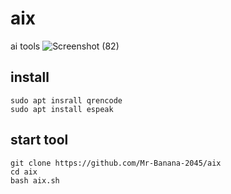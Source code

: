 # aix
ai tools
![Screenshot (82)](https://github.com/Mr-Banana-2045/aix/assets/109140672/b78ffe01-5225-41d3-869e-d0de8658e075)
## install
<pre><code>sudo apt insrall qrencode<br>sudo apt install espeak</code></pre>
## start tool
<pre><code>git clone https://github.com/Mr-Banana-2045/aix<br>cd aix<br>bash aix.sh</code></pre>
